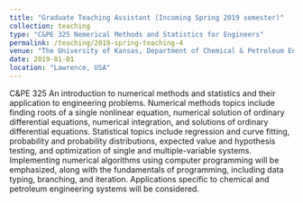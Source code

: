 ```yaml
---
title: "Graduate Teaching Assistant (Incoming Spring 2019 semester)"
collection: teaching
type: "C&PE 325 Nemerical Methods and Statistics for Engineers"
permalink: /teaching/2019-spring-teaching-4
venue: "The University of Kansas, Department of Chemical & Petroleum Engineering"
date: 2019-01-01
location: "Lawrence, USA"
---
```


C&PE 325 An introduction to numerical methods and statistics and their application to engineering problems. 
Numerical methods topics include finding roots of a single nonlinear equation, numerical solution of ordinary differential equations, 
numerical integration, and solutions of ordinary differential equations. Statistical topics include regression and curve fitting, 
probability and probability distributions, expected value and hypothesis testing, and optimization of single and multiple-variable systems. 
Implementing numerical algorithms using computer programming will be emphasized, along with the fundamentals of programming, including data typing, branching, 
and iteration. Applications specific to chemical and petroleum engineering systems will be considered. 
